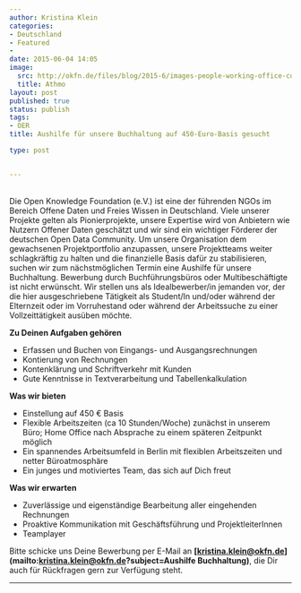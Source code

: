 ```yaml
---
author: Kristina Klein
categories:
- Deutschland
- Featured
- 
date: 2015-06-04 14:05
image:
  src: http://okfn.de/files/blog/2015-6/images-people-working-office-coffee-9228.jpg
  title: Athmo
layout: post
published: true
status: publish
tags:
- OER
title: Aushilfe für unsere Buchhaltung auf 450-Euro-Basis gesucht

type: post


---
```


<br />
Die Open Knowledge Foundation (e.V.) ist eine der führenden NGOs im Bereich Offene Daten und Freies Wissen in Deutschland. Viele unserer Projekte gelten als Pionierprojekte, unsere Expertise wird von Anbietern wie Nutzern Offener Daten geschätzt und wir sind ein wichtiger Förderer der deutschen Open Data Community. Um unsere Organisation dem gewachsenen Projektportfolio anzupassen, unsere Projektteams weiter schlagkräftig zu halten und die finanzielle Basis dafür zu stabilisieren, suchen wir zum nächstmöglichen Termin eine Aushilfe für unsere Buchhaltung.
Bewerbung durch Buchführungsbüros oder Multibeschäftigte ist nicht erwünscht. Wir stellen uns als Idealbewerber/in jemanden vor, der die hier ausgeschriebene Tätigkeit als Student/In und/oder während der Elternzeit oder im Vorruhestand oder während der Arbeitssuche zu einer Vollzeittätigkeit ausüben möchte.


**Zu Deinen Aufgaben gehören**

* Erfassen und Buchen von Eingangs- und Ausgangsrechnungen
* Kontierung von Rechnungen
* Kontenklärung und Schriftverkehr mit Kunden
* Gute Kenntnisse in Textverarbeitung und Tabellenkalkulation

**Was wir bieten**

* Einstellung auf 450 € Basis
* Flexible Arbeitszeiten (ca 10 Stunden/Woche) zunächst in unserem Büro; Home Office nach Absprache zu einem späteren Zeitpunkt möglich 
* Ein spannendes Arbeitsumfeld in Berlin mit flexiblen Arbeitszeiten und netter Büroatmosphäre
* Ein junges und motiviertes Team, das sich auf Dich freut


**Was wir erwarten**

* Zuverlässige und eigenständige Bearbeitung aller eingehenden Rechnungen
* Proaktive Kommunikation mit Geschäftsführung und ProjektleiterInnen
* Teamplayer

Bitte schicke uns Deine Bewerbung per E-Mail an **[kristina.klein@okfn.de](mailto:kristina.klein@okfn.de?subject=Aushilfe Buchhaltung)**, die Dir auch für Rückfragen gern zur Verfügung steht.

<hr>  



